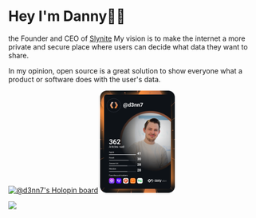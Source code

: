 # Hey I'm Danny👋🏻

the Founder and CEO of [Slynite](https://slynite.com) My vision is to make the internet a more private and secure place where users can decide what data they want to share.

In my opinion, open source is a great solution to show everyone what a product or software does with the user's data.

<div>
    <a href="https://holopin.io/@d3nn7"><img src="https://holopin.io/api/user/board?user=d3nn7" width="650" alt="@d3nn7's Holopin board"/></a>
    <a href="https://app.daily.dev/d3nn7"><img src="https://github.com/d3nn7/d3nn7/blob/master/devcard.svg" width="150" alt="Danny's Dev Card"/></a>
<div>

![](https://hit.yhype.me/github/profile?user_id=79147263)
